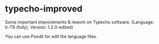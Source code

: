 # typecho-improved
Some important improvements &amp; rework on Typecho software. (Language: tr-TR (fully), Version: 1.2.0-edited)

You can use Poedit for edit the language files.
